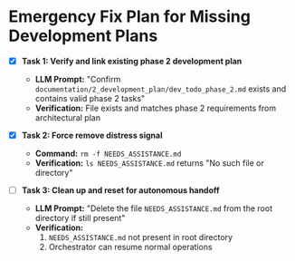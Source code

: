 # Emergency Fix Plan for Missing Development Plans

- [x] **Task 1: Verify and link existing phase 2 development plan**
    - **LLM Prompt:** "Confirm `documentation/2_development_plan/dev_todo_phase_2.md` exists and contains valid phase 2 tasks"
    - **Verification:** File exists and matches phase 2 requirements from architectural plan

- [x] **Task 2: Force remove distress signal**
    - **Command:** `rm -f NEEDS_ASSISTANCE.md`
    - **Verification:** `ls NEEDS_ASSISTANCE.md` returns "No such file or directory"

- [ ] **Task 3: Clean up and reset for autonomous handoff**
    - **LLM Prompt:** "Delete the file `NEEDS_ASSISTANCE.md` from the root directory if still present"
    - **Verification:** 
        1. `NEEDS_ASSISTANCE.md` not present in root directory
        2. Orchestrator can resume normal operations